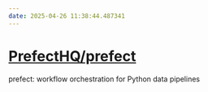 ```yaml
---
date: 2025-04-26 11:38:44.487341
---
```


# [PrefectHQ/prefect](https://github.com/PrefectHQ/prefect)

prefect: workflow orchestration for Python data pipelines